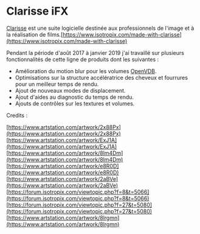 # Clarisse iFX

[Clarisse](https://www.isotropix.com/products/clarisse/ifx) est une suite logicielle destinée aux professionnels de l'image et à la réalisation de films.[https://www.isotropix.com/made-with-clarisse](https://www.isotropix.com/made-with-clarisse)

Pendant la période d'août 2017 à janvier 2019 j'ai travaillé sur plusieurs fonctionnalités de cette ligne de produits dont les suivantes :

* Amélioration du motion blur pour les volumes [OpenVDB](https://www.openvdb.org/).
* Optimisations sur la structure accélératrice des cheveux et fourrures pour un meilleur temps de rendu.
* Ajout de nouveaux modes de displacement.
* Ajout d'aides au diagnostic du temps de rendu.
* Ajouts de contrôles sur les textures et volumes.


Credits :

[https://www.artstation.com/artwork/2x88Px](https://www.artstation.com/artwork/2x88Px)
[https://www.artstation.com/artwork/ExJ1A](https://www.artstation.com/artwork/ExJ1A)
[https://www.artstation.com/artwork/8lm4Dm](https://www.artstation.com/artwork/8lm4Dm)
[https://www.artstation.com/artwork/e8R0D](https://www.artstation.com/artwork/e8R0D)
[https://www.artstation.com/artwork/2aBVe](https://www.artstation.com/artwork/2aBVe)
[https://forum.isotropix.com/viewtopic.php?f=8&t=5066](https://forum.isotropix.com/viewtopic.php?f=8&t=5066)
[https://forum.isotropix.com/viewtopic.php?f=27&t=5080](https://forum.isotropix.com/viewtopic.php?f=27&t=5080)
[https://www.artstation.com/artwork/8lrgmn](https://www.artstation.com/artwork/8lrgmn)
